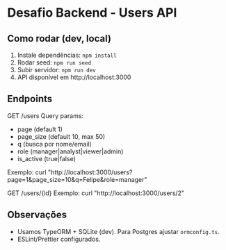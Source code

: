 # Desafio Backend - Users API

## Como rodar (dev, local)
1. Instale dependências: `npm install`
2. Rodar seed: `npm run seed`
3. Subir servidor: `npm run dev`
4. API disponível em http://localhost:3000

## Endpoints
GET /users
Query params:
- page (default 1)
- page_size (default 10, max 50)
- q (busca por nome/email)
- role (manager|analyst|viewer|admin)
- is_active (true|false)

Exemplo:
curl "http://localhost:3000/users?page=1&page_size=10&q=Felipe&role=manager"

GET /users/{id}
Exemplo:
curl "http://localhost:3000/users/2"

## Observações
- Usamos TypeORM + SQLite (dev). Para Postgres ajustar `ormconfig.ts`.
- ESLint/Prettier configurados.
